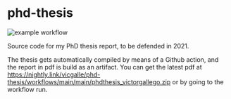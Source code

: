 # phd-thesis

![example workflow](https://github.com/vicgalle/phd-thesis/actions/workflows/main.yml/badge.svg)

Source code for my PhD thesis report, to be defended in 2021.

The thesis gets automatically compiled by means of a Github action, and the report in pdf is build as an artifact. You can get the latest pdf at https://nightly.link/vicgalle/phd-thesis/workflows/main/main/phdthesis_victorgallego.zip or by going to the workflow run.
